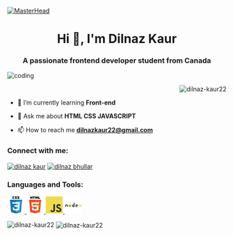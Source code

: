 [![MasterHead](https://retool.com/blog/content/images/2022/02/gotchas-git-github-banner-1.png)](https://github.com/Dilnaz-kaur22)
<h1 align="center">Hi 👋, I'm Dilnaz Kaur</h1>
<h3 align="center">A passionate frontend developer student from Canada</h3>
<img allign= "right" width="600" alt="coding" src="https://repository-images.githubusercontent.com/462900780/0a10af70-6cbf-46df-9071-0ff586a3b1d6">

<p align="right"> <img src="https://komarev.com/ghpvc/?username=dilnaz-kaur22&label=Profile%20views&color=0e75b6&style=flat" alt="dilnaz-kaur22" /> </p>

- 🌱 I’m currently learning **Front-end**

- 💬 Ask me about **HTML CSS JAVASCRIPT**

- 📫 How to reach me **dilnazkaur22@gmail.com**

<h3 align="left">Connect with me:</h3>
<p align="left">
<a href="https://linkedin.com/in/dilnaz kaur" target="blank"><img align="center" src="https://raw.githubusercontent.com/rahuldkjain/github-profile-readme-generator/master/src/images/icons/Social/linked-in-alt.svg" alt="dilnaz kaur" height="30" width="40" /></a>
<a href="https://fb.com/dilnaz bhullar" target="blank"><img align="center" src="https://raw.githubusercontent.com/rahuldkjain/github-profile-readme-generator/master/src/images/icons/Social/facebook.svg" alt="dilnaz bhullar" height="30" width="40" /></a>
</p>

<h3 align="left">Languages and Tools:</h3>
<p align="left"> <a href="https://www.w3schools.com/css/" target="_blank" rel="noreferrer"> <img src="https://raw.githubusercontent.com/devicons/devicon/master/icons/css3/css3-original-wordmark.svg" alt="css3" width="40" height="40"/> </a> <a href="https://www.w3.org/html/" target="_blank" rel="noreferrer"> <img src="https://raw.githubusercontent.com/devicons/devicon/master/icons/html5/html5-original-wordmark.svg" alt="html5" width="40" height="40"/> </a> <a href="https://developer.mozilla.org/en-US/docs/Web/JavaScript" target="_blank" rel="noreferrer"> <img src="https://raw.githubusercontent.com/devicons/devicon/master/icons/javascript/javascript-original.svg" alt="javascript" width="40" height="40"/> </a> <a href="https://nodejs.org" target="_blank" rel="noreferrer"> <img src="https://raw.githubusercontent.com/devicons/devicon/master/icons/nodejs/nodejs-original-wordmark.svg" alt="nodejs" width="40" height="40"/> </a> </p>

<p><img align="left" src="https://github-readme-stats.vercel.app/api/top-langs?username=dilnaz-kaur22&show_icons=true&locale=en&layout=compact" alt="dilnaz-kaur22" /></p>

<p>&nbsp;<img align="center" src="https://github-readme-stats.vercel.app/api?username=dilnaz-kaur22&show_icons=true&locale=en" alt="dilnaz-kaur22" /></p>

